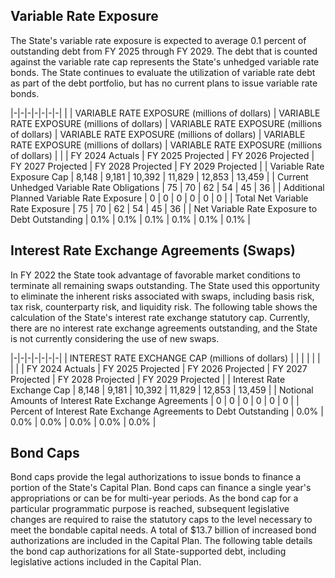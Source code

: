 ## **$^{ }$Variable Rate Exposure**

The State's variable rate exposure is expected to average 0.1 percent of outstanding debt from FY 2025 through FY 2029. The debt that is counted against the variable rate cap represents the State's unhedged variable rate bonds. The State continues to evaluate the utilization of variable rate debt as part of the debt portfolio, but has no current plans to issue variable rate bonds.

|-|-|-|-|-|-|-|
| | VARIABLE RATE EXPOSURE (millions of dollars) | VARIABLE RATE EXPOSURE (millions of dollars) | VARIABLE RATE EXPOSURE (millions of dollars) | VARIABLE RATE EXPOSURE (millions of dollars) | VARIABLE RATE EXPOSURE (millions of dollars) | VARIABLE RATE EXPOSURE (millions of dollars) |
| | FY 2024  Actuals | FY 2025  Projected | FY 2026  Projected | FY 2027  Projected | FY 2028  Projected | FY 2029  Projected |
| Variable Rate Exposure Cap | 8,148 | 9,181 | 10,392 | 11,829 | 12,853 | 13,459 |
| Current Unhedged Variable Rate Obligations | 75 | 70 | 62 | 54 | 45 | 36 |
| Additional Planned Variable Rate Exposure | 0 | 0 | 0 | 0 | 0 | 0 |
| Total Net Variable Rate Exposure | 75 | 70 | 62 | 54 | 45 | 36 |
| Net Variable Rate Exposure to Debt Outstanding | 0.1% | 0.1% | 0.1% | 0.1% | 0.1% | 0.1% |

## **Interest Rate Exchange Agreements (Swaps)**

In FY 2022 the State took advantage of favorable market conditions to terminate all remaining swaps outstanding. The State used this opportunity to eliminate the inherent risks associated with swaps, including basis risk, tax risk, counterparty risk, and liquidity risk. The following table shows the calculation of the State's interest rate exchange statutory cap. Currently, there are no interest rate exchange agreements outstanding, and the State is not currently considering the use of new swaps.

|-|-|-|-|-|-|-|
| INTEREST RATE EXCHANGE CAP (millions of dollars) | | | | | | |
| | FY 2024  Actuals | FY 2025  Projected | FY 2026  Projected | FY 2027  Projected | FY 2028  Projected | FY 2029  Projected |
| Interest Rate Exchange Cap | 8,148 | 9,181 | 10,392 | 11,829 | 12,853 | 13,459 |
| Notional Amounts of Interest Rate Exchange Agreements | 0 | 0 | 0 | 0 | 0 | 0 |
| Percent of Interest Rate Exchange Agreements to Debt Outstanding | 0.0% | 0.0% | 0.0% | 0.0% | 0.0% | 0.0% |

## **Bond Caps**

Bond caps provide the legal authorizations to issue bonds to finance a portion of the State's Capital Plan. Bond caps can finance a single year's appropriations or can be for multi-year periods. As the bond cap for a particular programmatic purpose is reached, subsequent legislative changes are required to raise the statutory caps to the level necessary to meet the bondable capital needs. A total of $13.7 billion of increased bond authorizations are included in the Capital Plan. The following table details the bond cap authorizations for all State-supported debt, including legislative actions included in the Capital Plan.